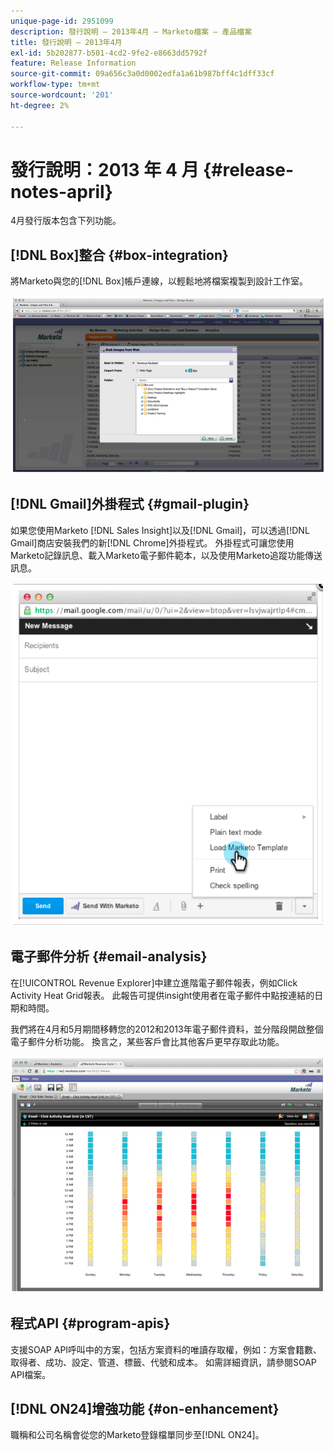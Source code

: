 ```yaml
---
unique-page-id: 2951099
description: 發行說明 — 2013年4月 — Marketo檔案 — 產品檔案
title: 發行說明 — 2013年4月
exl-id: 5b202877-b501-4cd2-9fe2-e8663dd5792f
feature: Release Information
source-git-commit: 09a656c3a0d0002edfa1a61b987bff4c1dff33cf
workflow-type: tm+mt
source-wordcount: '201'
ht-degree: 2%

---
```


# 發行說明：2013 年 4 月 {#release-notes-april}

4月發行版本包含下列功能。

## [!DNL Box]整合 {#box-integration}

將Marketo與您的[!DNL Box]帳戶連線，以輕鬆地將檔案複製到設計工作室。

![](assets/image2014-9-22-15-3a47-3a56.png)

## [!DNL Gmail]外掛程式 {#gmail-plugin}

如果您使用Marketo [!DNL Sales Insight]以及[!DNL Gmail]，可以透過[!DNL Gmail]商店安裝我們的新[!DNL Chrome]外掛程式。 外掛程式可讓您使用Marketo記錄訊息、載入Marketo電子郵件範本，以及使用Marketo追蹤功能傳送訊息。

![](assets/image2014-9-22-15-3a48-3a57.png)

## 電子郵件分析 {#email-analysis}

在[!UICONTROL Revenue Explorer]中建立進階電子郵件報表，例如Click Activity Heat Grid報表。 此報告可提供insight使用者在電子郵件中點按連結的日期和時間。

我們將在4月和5月期間移轉您的2012和2013年電子郵件資料，並分階段開啟整個電子郵件分析功能。 換言之，某些客戶會比其他客戶更早存取此功能。

![](assets/image2014-9-22-15-3a49-3a16.png)

## 程式API {#program-apis}

支援SOAP API呼叫中的方案，包括方案資料的唯讀存取權，例如：方案會籍數、取得者、成功、設定、管道、標籤、代號和成本。 如需詳細資訊，請參閱SOAP API檔案。

## [!DNL ON24]增強功能 {#on-enhancement}

職稱和公司名稱會從您的Marketo登錄檔單同步至[!DNL ON24]。

